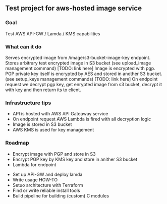 ## Test project for aws-hosted image service

### Goal
Test AWS API-GW / Lamda / KMS capabilities

### What can it do
Serves encrypted image from /image/s3-bucket-image-key endpoint.
Stores arbitrary test encrypted image in S3 bucket (see upload_image management command) [TODO: link here]
Image is encrypted with pgp. PGP private key itself is encrypted by AES and stored in another S3 bucket. (see setup_keys management commands) [TODO: link here]
On endpoint request we decrypt pgp key, get enrypted image from s3 bucket, decrypt it with key and then return its to client.

### Infrastructure tips
- API is hosted with AWS API Gateaway service
- On endpoint request AWS Lambda is fired with all decryption logic
- Image is stored in S3 bucket
- AWS KMS is used for key management

### Roadmap
+ Encrypt image with PGP and store in S3
+ Encrypt PGP key by KMS key and store in anither S3 bucket
+ Lambda for endpoint 
- Set up API-GW and deploy lamda
- Write usage HOW-TO
- Setuo architecture with Terraform
- Find or write reliable install tools
- Build pipeline for building (custom) C modules
